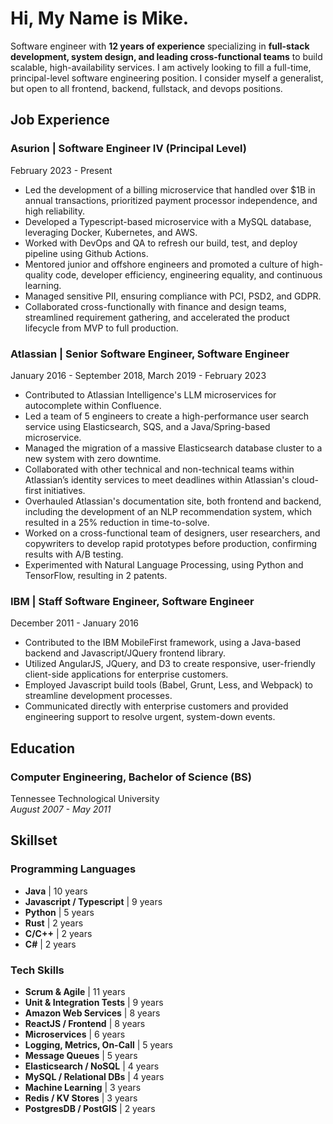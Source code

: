 # Hi, My Name is Mike.
Software engineer with <b>12 years of experience</b> specializing in <b>full-stack development, system design, and leading cross-functional teams</b> to build scalable, high-availability services. I am actively looking to fill a full-time, principal-level software engineering position. I consider myself a generalist, but open to all frontend, backend, fullstack, and devops positions.</b>

## Job Experience
### Asurion  |  Software Engineer IV (Principal Level)
February 2023 - Present
* Led the development of a billing microservice that handled over $1B in annual transactions, prioritized payment processor independence, and high reliability.
* Developed a Typescript-based microservice with a MySQL database, leveraging Docker, Kubernetes, and AWS.
* Worked with DevOps and QA to refresh our build, test, and deploy pipeline using Github Actions.
* Mentored junior and offshore engineers and promoted a culture of high-quality code, developer efficiency, engineering equality, and continuous learning.
* Managed sensitive PII, ensuring compliance with PCI, PSD2, and GDPR.
* Collaborated cross-functionally with finance and design teams, streamlined requirement gathering, and accelerated the product lifecycle from MVP to full production.


### Atlassian  |  Senior Software Engineer, Software Engineer
January 2016 - September 2018, March 2019 - February 2023
* Contributed to Atlassian Intelligence's LLM microservices for autocomplete within Confluence.
* Led a team of 5 engineers to create a high-performance user search service using Elasticsearch, SQS, and a Java/Spring-based microservice.
* Managed the migration of a massive Elasticsearch database cluster to a new system with zero downtime.
* Collaborated with other technical and non-technical teams within Atlassian’s identity services to meet deadlines within Atlassian's cloud-first initiatives.
* Overhauled Atlassian's documentation site, both frontend and backend, including the development of an NLP recommendation system, which resulted in a 25% reduction in time-to-solve.
* Worked on a cross-functional team of designers, user researchers, and copywriters to develop rapid prototypes before production, confirming results with A/B testing.
* Experimented with Natural Language Processing, using Python and TensorFlow, resulting in 2 patents.


### IBM  |  Staff Software Engineer, Software Engineer
December 2011 - January 2016
* Contributed to the IBM MobileFirst framework, using a Java-based backend and Javascript/JQuery frontend library.
* Utilized AngularJS, JQuery, and D3 to create responsive, user-friendly client-side applications for enterprise customers.
* Employed Javascript build tools (Babel, Grunt, Less, and Webpack) to streamline development processes.
* Communicated directly with enterprise customers and provided engineering support to resolve urgent, system-down events.


## Education
### Computer Engineering, Bachelor of Science (BS)
Tennessee Technological University<br />
*August 2007 - May 2011*
## Skillset
### Programming Languages
* **Java** | 10 years
* **Javascript / Typescript** | 9 years
* **Python** | 5 years
* **Rust** | 2 years
* **C/C++** | 2 years
* **C#** | 2 years
### Tech Skills
* **Scrum & Agile** | 11 years
* **Unit & Integration Tests** | 9 years
* **Amazon Web Services** | 8 years
* **ReactJS / Frontend** | 8 years
* **Microservices** | 6 years
* **Logging, Metrics, On-Call** | 5 years
* **Message Queues** | 5 years
* **Elasticsearch / NoSQL** | 4 years
* **MySQL / Relational DBs** | 4 years
* **Machine Learning** | 3 years
* **Redis / KV Stores** | 3 years
* **PostgresDB / PostGIS** | 2 years
